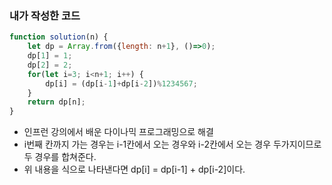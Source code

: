 ### 내가 작성한 코드

```jsx
function solution(n) {
    let dp = Array.from({length: n+1}, ()=>0);
    dp[1] = 1;
    dp[2] = 2;
    for(let i=3; i<n+1; i++) {
        dp[i] = (dp[i-1]+dp[i-2])%1234567;
    }
    return dp[n];
}
```

- 인프런 강의에서 배운 다이나믹 프로그래밍으로 해결
- i번째 칸까지 가는 경우는 i-1칸에서 오는 경우와 i-2칸에서 오는 경우 두가지이므로 두 경우를 합쳐준다.
- 위 내용을 식으로 나타낸다면 dp[i] = dp[i-1] + dp[i-2]이다.

